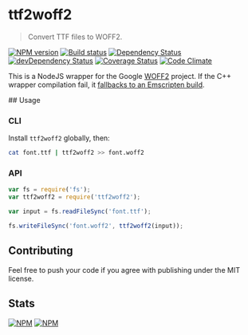 # ttf2woff2

> Convert TTF files to WOFF2.

[![NPM version](https://badge.fury.io/js/ttf2woff2.svg)](https://npmjs.org/package/ttf2woff2) [![Build status](https://secure.travis-ci.org/nfroidure/ttf2woff2.svg)](https://travis-ci.org/nfroidure/ttf2woff2) [![Dependency Status](https://david-dm.org/nfroidure/ttf2woff2.svg)](https://david-dm.org/nfroidure/ttf2woff2) [![devDependency Status](https://david-dm.org/nfroidure/ttf2woff2/dev-status.svg)](https://david-dm.org/nfroidure/ttf2woff2#info=devDependencies) [![Coverage Status](https://coveralls.io/repos/nfroidure/ttf2woff2/badge.svg?branch=master)](https://coveralls.io/r/nfroidure/ttf2woff2?branch=master) [![Code Climate](https://codeclimate.com/github/nfroidure/ttf2woff2.svg)](https://codeclimate.com/github/nfroidure/ttf2woff2)

This is a NodeJS wrapper for the Google [WOFF2](https://github.com/google/woff2)
 project. If the C++ wrapper compilation fail, it [fallbacks to an Emscripten
 build](http://insertafter.com/en/blog/native-node-module.html).

## Usage

### CLI

Install `ttf2woff2` globally, then:

```sh
cat font.ttf | ttf2woff2 >> font.woff2
```

### API

```js
var fs = require('fs');
var ttf2woff2 = require('ttf2woff2');

var input = fs.readFileSync('font.ttf');

fs.writeFileSync('font.woff2', ttf2woff2(input));

```

## Contributing
Feel free to push your code if you agree with publishing under the MIT license.

## Stats
[![NPM](https://nodei.co/npm/ttf2woff2.png?downloads=true&stars=true)](https://nodei.co/npm/ttf2woff2/)
[![NPM](https://nodei.co/npm-dl/ttf2woff2.png)](https://nodei.co/npm/ttf2woff2/)
